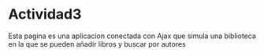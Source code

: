 # Actividad3
Esta pagina es una aplicacion conectada con Ajax que simula una biblioteca en la que se pueden añadir libros y buscar por autores
